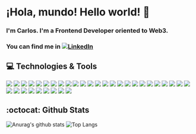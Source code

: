 # ¡Hola, mundo! Hello world! 👋

### I'm Carlos. I'm a Frontend Developer oriented to Web3. 
### You can find me in [![LinkedIn][2.1]][2]

## 💻 Technologies & Tools

![](https://img.shields.io/badge/OS-Linux-informational?style=flat&logo=linux&logoColor=white&color=black)
![](https://img.shields.io/badge/Stack-LAMP-informational?style=flat&logo=xampp&logoColor=white&color=orange)
![](https://img.shields.io/badge/VSC-Git-informational?style=flat&logo=git&logoColor=white&color=orange)
![](https://img.shields.io/badge/Editor-VSCode-informational?style=flat&logo=visual-studio&logoColor=white&color=blue)
![](https://img.shields.io/badge/IDE-Spyder5-informational?style=flat&logo=spyder&logoColor=white&color=grey)
![](https://img.shields.io/badge/IDE-NetBeans12-informational?style=flat&logo=netbeans&logoColor=white&color=blue)
![](https://img.shields.io/badge/Markup-HTML5-informational?style=flat&logo=html5&logoColor=white&color=orange)
![](https://img.shields.io/badge/Markup-CSS3-informational?style=flat&logo=css3&logoColor=white&color=blue)
![](https://img.shields.io/badge/Code-JavaScript-informational?style=flat&logo=JavaScript&logoColor=white&color=yellow)
![](https://img.shields.io/badge/Code-C-informational?style=flat&logo=C&logoColor=white&color=grey)
![](https://img.shields.io/badge/Code-Java11-informational?style=flat&logo=java&logoColor=white&color=brown)
![](https://img.shields.io/badge/Code-PHP7-informational?style=flat&logo=php&logoColor=white&color=darkviolet)
![](https://img.shields.io/badge/Code-Python3-informational?style=flat&logo=python&logoColor=white&color=darkgreen)
![](https://img.shields.io/badge/Code-Solidity-informational?style=flat&logo=solidity&logoColor=white&color=black)
![](https://img.shields.io/badge/Env-NodeJS-informational?style=flat&logo=node&logoColor=white&color=green)
![](https://img.shields.io/badge/Preprocessor-Sass-informational?style=flat&logo=sass&logoColor=white&color=ff69b4)
![](https://img.shields.io/badge/Preprocessor-pug-informational?style=flat&logo=pug&logoColor=white&color=brown)
![](https://img.shields.io/badge/Framework-Bootstrap5-informational?style=flat&logo=bootstrap&logoColor=white&color=darkviolet)
![](https://img.shields.io/badge/Framework-Django3-informational?style=flat&logo=django&logoColor=white&color=darkgreen)
![](https://img.shields.io/badge/Framework-React-informational?style=flat&logo=React&logoColor=white&color=darkblue)
![](https://img.shields.io/badge/DBMS-phpMyAdmin-informational?style=flat&logo=phpMyAdmin&logoColor=white&color=orange)
![](https://img.shields.io/badge/DBMS-Workbench-informational?style=flat&logo=workbench&logoColor=white&color=darkblue)
![](https://img.shields.io/badge/DBMS-MongoDBAtlas-informational?style=flat&logo=mongoatlas&logoColor=white&color=darkgreen)
![](https://img.shields.io/badge/DB-MySQL-informational?style=flat&logo=MySQL&logoColor=white&color=blue)
![](https://img.shields.io/badge/DB-MariaDB-informational?style=flat&logo=MariaDB&logoColor=white&color=blue)
![](https://img.shields.io/badge/DB-PostgreSQL-informational?style=flat&logo=PostgreSQL&logoColor=white&color=blue)
![](https://img.shields.io/badge/DB-SQLite-informational?style=flat&logo=SQLite&logoColor=white&color=blue)
![](https://img.shields.io/badge/DB-MongoDB-informational?style=flat&logo=mongo&logoColor=white&color=darkgreen)
![](https://img.shields.io/badge/DB-Firestore-informational?style=flat&logo=mongo&logoColor=white&color=darkgreen)
![](https://img.shields.io/badge/CMS-WordPress-informational?style=flat&logo=wordpress&logoColor=white&color=black)
![](https://img.shields.io/badge/API-Postman-informational?style=flat&logo=postman&logoColor=white&color=orange)
![](https://img.shields.io/badge/API-Insomnia-informational?style=flat&logo=insomnia&logoColor=white&color=darkviolet)
![](https://img.shields.io/badge/Testing-Jest-informational?style=flat&logo=jest&logoColor=white&color=green)
![](https://img.shields.io/badge/Testing-Cypress-informational?style=flat&logo=cypress&logoColor=white&color=green)


## :octocat: Github Stats

![Anurag's github stats](https://github-readme-stats.vercel.app/api?username=cesantaniello&show_icons=true)
![Top Langs](https://github-readme-stats.vercel.app/api/top-langs/?username=cesantaniello&layout=compact&theme=buefy)


[1.1]: https://img.icons8.com/cute-clipart/30/000000/twitter.png
[1]: https://twitter.com/cesantaniello

[2.1]: https://img.icons8.com/cute-clipart/30/000000/linkedin.png
[2]: https://www.linkedin.com/in/carlos-e-santaniello/
